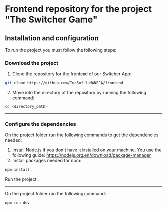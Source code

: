 # Frontend repository for the project "The Switcher Game"

## Installation and configuration

To run the project you must follow the following steps:

### Download the project

1. Clone the repository for the frontend of our Switcher App:

```bash
git clone https://github.com/IngSoft1-MANEJA/frontend
```

2. Move into the directory of the repository by running the following command:

```bash
cd <directory_path>
```

---

### Configure the dependencies

On the project folder run the following commands to get the dependencies needed:

1. Install Node.js if you don't have it installed on your machine. You use the following guide: https://nodejs.org/en/download/package-manager
2. Install packages needed for npm:

```bash
npm install
```

Run the project.

---

On the project folder run the following command:

```bash
npm run dev
```
